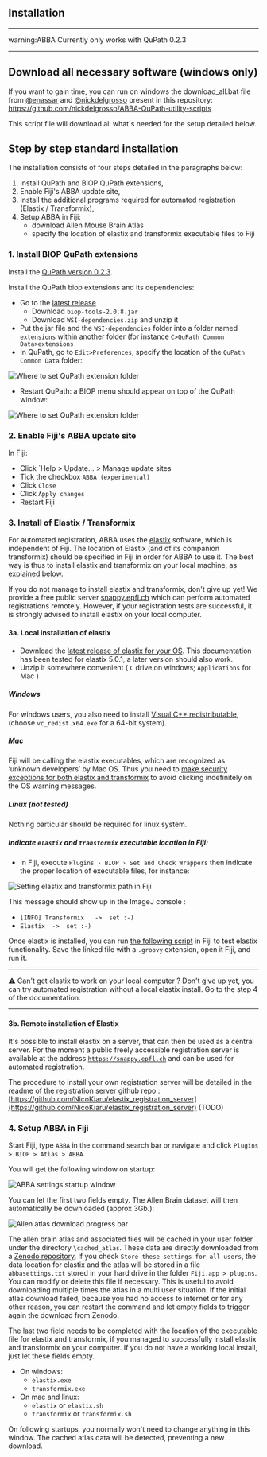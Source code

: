 ## Installation

---

warning:ABBA Currently only works with QuPath 0.2.3

---

## Download all necessary software (windows only)

If you want to gain time, you can run on windows the download_all.bat file from [@enassar](https://github.com/enassar) and [@nickdelgrosso](https://github.com/nickdelgrosso) present in this repository: https://github.com/nickdelgrosso/ABBA-QuPath-utility-scripts 

This script file will download all what's needed for the setup detailed below.

## Step by step standard installation
The installation consists of four steps detailed in the paragraphs below:

1. Install QuPath and BIOP QuPath extensions,
2. Enable Fiji's ABBA update site,
3. Install the additional programs required for automated registration (Elastix / Transformix),
4. Setup ABBA in Fiji:
   * download Allen Mouse Brain Atlas
   * specify the location of elastix and transformix executable files to Fiji

### 1.  Install BIOP QuPath extensions

Install the [QuPath version 0.2.3](https://github.com/qupath/qupath/releases/tag/v0.2.3).

Install the QuPath biop extensions and its dependencies:
* Go to the [latest release](https://github.com/BIOP/qupath-biop-extensions/releases)
  * Download `biop-tools-2.0.8.jar`
  * Download `WSI-dependencies.zip` and unzip it  
* Put the jar file and the `WSI-dependencies` folder into a folder named `extensions` within another folder (for instance `C>QuPath Common Data>extensions`
* In QuPath, go to `Edit>Preferences`, specify the location of the `QuPath Common Data` folder:

![Where to set QuPath extension folder](./assets/img/qupath_set_extension_folder.png)

* Restart QuPath: a BIOP menu should appear on top of the QuPath window:

![Where to set QuPath extension folder](./assets/img/qupath_show_biop_menu.png)

### 2. Enable Fiji's ABBA update site
In Fiji:
* Click `Help > Update... > Manage update sites
* Tick the checkbox `ABBA (experimental)` 
* Click `Close`
* Click `Apply changes`
* Restart Fiji

### 3. Install of Elastix / Transformix

For automated registration, ABBA uses the [elastix](https://github.com/SuperElastix/elastix) software, which is independent of Fiji. The location of Elastix (and of its companion transformix) should be specified in Fiji in order for ABBA to use it. The best way is thus to install elastix and transformix on your local machine, as [explained below](installation.md#3a-local-installation-of-elastix).

If you do not manage to install elastix and transformix, don't give up yet! We provide a free public server [snappy.epfl.ch](https://snappy.epfl.ch/) which can perform automated registrations remotely. However, if your registration tests are successful, it is strongly advised to install elastix on your local computer.

#### 3a. Local installation of elastix

* Download the [latest release of elastix for your OS](https://github.com/SuperElastix/elastix/releases/tag/5.0.1). This documentation has been tested for elastix 5.0.1, a later version should also work.
* Unzip it somewhere convenient ( `C` drive on windows; `Applications` for Mac )

##### Windows

For windows users, you also need to install [Visual C++ redistributable](https://support.microsoft.com/en-us/topic/the-latest-supported-visual-c-downloads-2647da03-1eea-4433-9aff-95f26a218cc0), (choose `vc_redist.x64.exe` for a 64-bit system).

##### Mac

Fiji will be calling the elastix executables, which are recognized as ‘unknown developers’ by Mac OS. Thus you need to [make security exceptions for both elastix and transformix](https://support.apple.com/en-hk/guide/mac-help/mh40616/mac) to avoid clicking indefinitely on the OS warning messages.

##### Linux (not tested)
Nothing particular should be required for linux system.

##### Indicate `elastix` and `transformix` executable location in Fiji:

* In Fiji, execute `Plugins › BIOP › Set and Check Wrappers` then indicate the proper location of executable files, for instance:

![Setting elastix and transformix path in Fiji](./assets/img/fiji_elastix_transformix_path.png)
  
This message should show up in the ImageJ console : 
* `[INFO] Transformix	->	set :-)`
* `Elastix	->	set :-)`

Once elastix is installed, you can run [the following script](https://gist.githubusercontent.com/NicoKiaru/b91f9f3f0069b765a49b5d4629a8b1c7/raw/571954a443d1e1f0597022f6c19f042aefbc0f5a/TestRegister.groovy) in Fiji to test elastix functionality. Save the linked file with a `.groovy` extension, open it Fiji, and run it.

---

:warning: Can't get elastix to work on your local computer ? Don't give up yet, you can try automated registration without a local elastix install. Go to the step 4 of the documentation.

---

#### 3b. Remote installation of Elastix

It's possible to install elastix on a server, that can then be used as a central server. For the moment a public freely accessible registration server is available at the address [`https://snappy.epfl.ch`](https://snappy.epfl.ch) and can be used for automated registration.

The procedure to install your own registration server will be detailed in the readme of the registration server github repo : [https://github.com/NicoKiaru/elastix_registration_server](https://github.com/NicoKiaru/elastix_registration_server) (TODO)

### 4. Setup ABBA in Fiji

Start Fiji, type `ABBA` in the command search bar or navigate and click `Plugins > BIOP > Atlas > ABBA`.

You will get the following window on startup:

![ABBA settings startup window](./assets/img/fiji_abba_startup_settings.png)

You can let the first two fields empty. The Allen Brain dataset will then automatically be downloaded (approx 3Gb.):

![Allen atlas download progress bar](./assets/img/fiji_atlas_download_progress_bar.png)

The allen brain atlas and associated files will be cached in your user folder under the directory `\cached_atlas`. These data are directly  downloaded from a [Zenodo repository](https://zenodo.org/record/4173229#.YASj5RYo_BU). If you check `Store these settings for all users`, the data location for elastix and the atlas will be stored in a file `abbasettings.txt` stored in your hard drive in the folder `Fiji.app > plugins`. You can modify or delete this file if necessary. This is useful to avoid downloading multiple times the atlas in a multi user situation.
If the initial atlas download failed, because you had no access to internet or for any other reason, you can restart the command and let empty fields to trigger again the download from Zenodo.

The last two field needs to be completed with the location of the executable file for elastix and transformix, if you managed to successfully install elastix and transformix on your computer. If you do not have a working local install, just let these fields empty.
* On windows:
  * `elastix.exe`
  * `transformix.exe`
* On mac and linux:
  * `elastix` or `elastix.sh`
  * `transformix` or `transformix.sh`

On following startups, you normally won't need to change anything in this window. The cached atlas data will be detected, preventing a new download.

